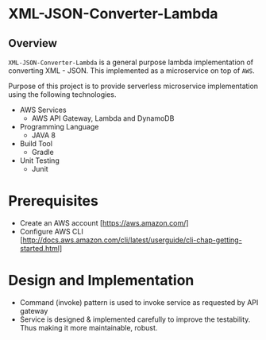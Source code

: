 # XML-JSON-Converter-Lambda

## Overview

`XML-JSON-Converter-Lambda` is a general purpose lambda implementation of converting XML - JSON. This implemented as a microservice on top of `AWS`. 

Purpose of this project is to provide serverless microservice implementation using the following technologies.

- AWS Services
  - AWS API Gateway, Lambda and DynamoDB
- Programming Language
  - JAVA 8
- Build Tool
  - Gradle
- Unit Testing
  - Junit

# Prerequisites
  - Create an AWS account [https://aws.amazon.com/]
  - Configure AWS CLI [http://docs.aws.amazon.com/cli/latest/userguide/cli-chap-getting-started.html]

# Design and Implementation
  - Command (invoke) pattern is used to invoke service as requested by API gateway
  - Service is designed & implemented carefully to improve the testability. Thus making it more maintainable, robust.
